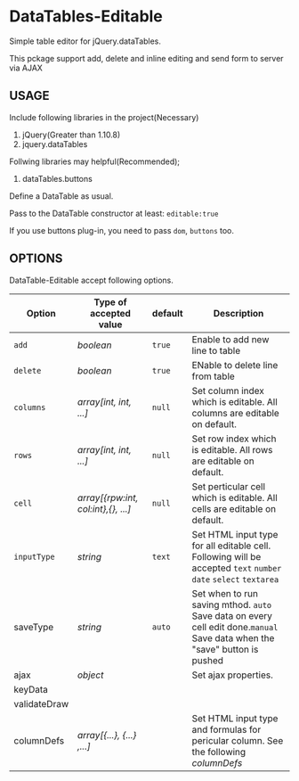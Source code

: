 # DataTables-Editable
Simple table editor for jQuery.dataTables.

This pckage support add, delete and inline editing and send form to server via AJAX

## USAGE
Include following libraries in the project(Necessary)

1. jQuery(Greater than 1.10.8)
2. jquery.dataTables

Follwing libraries may helpful(Recommended);
1. dataTables.buttons

Define a DataTable as usual.

Pass to the DataTable constructor at least: `editable:true`

If you use buttons plug-in, you need to pass `dom`, `buttons` too.

## OPTIONS
DataTable-Editable accept following options.

| Option | Type of accepted value | default | Description |
| --- | --- | --- | --- |
| `add` | *boolean* | `true` | Enable to add new line to table |
| `delete` | *boolean* | `true` | ENable to delete line from table |
| `columns` | *array[int, int, ...]* | `null` | Set column index which is editable. All columns are editable on default. |
| `rows` | *array[int, int, ...]* | `null` | Set row index which is editable. All rows are editable on default. |
| `cell` | *array[{rpw:int, col:int},{}, ...]* | `null` | Set perticular cell which is editable. All cells are editable on default. |
| `inputType` | *string* | `text` | Set HTML input type for all editable cell. Following will be accepted `text` `number` `date` `select` `textarea` |
| saveType | *string* | `auto` | Set when to run saving mthod. `auto` Save data on every cell edit done.`manual` Save data when the "save" button is pushed |
| ajax | *object* | | Set ajax properties. |
| keyData | | | |
| validateDraw | | | |
| columnDefs | *array[{...}, {...} ,...]* | | Set HTML input type and formulas for pericular column. See the following *columnDefs*|
